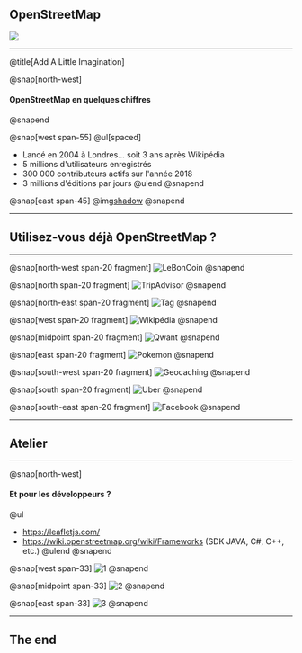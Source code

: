 ## OpenStreetMap

![](https://upload.wikimedia.org/wikipedia/commons/thumb/b/b0/Openstreetmap_logo.svg/240px-Openstreetmap_logo.svg.png)

---
@title[Add A Little Imagination]

@snap[north-west]
#### OpenStreetMap en quelques chiffres
@snapend

@snap[west span-55]
@ul[spaced]
- Lancé en 2004 à Londres... soit 3 ans après Wikipédia
- 5 millions d'utilisateurs enregistrés
- 300 000 contributeurs actifs sur l'année 2018
- 3 millions d'éditions par jours
@ulend
@snapend

@snap[east span-45]
@img[shadow](https://wiki.openstreetmap.org/w/images/thumb/7/79/Osmdbstats1_users.png/800px-Osmdbstats1_users.png)
@snapend

---

## Utilisez-vous déjà OpenStreetMap ?

---

@snap[north-west span-20 fragment]
![LeBonCoin](https://images.ladepeche.fr/api/v1/images/view/5c347c683e45461295307965/full/image.jpg)
@snapend

@snap[north span-20 fragment]
![TripAdvisor](http://www.boca-toulouse.fr/wp-content/uploads/2016/11/logo-tripadvisor.png)
@snapend

@snap[north-east span-20 fragment]
![Tag](https://upload.wikimedia.org/wikipedia/commons/thumb/6/62/Logo_M%C3%A9tromobilit%C3%A9.png/240px-Logo_M%C3%A9tromobilit%C3%A9.png)
@snapend

@snap[west span-20 fragment]
![Wikipédia](https://upload.wikimedia.org/wikipedia/commons/thumb/8/80/Wikipedia-logo-v2.svg/200px-Wikipedia-logo-v2.svg.png)
@snapend

@snap[midpoint span-20 fragment]
![Qwant](https://upload.wikimedia.org/wikipedia/fr/b/b8/Logo_Qwant_Maps.png)
@snapend

@snap[east span-20 fragment]
![Pokemon](https://upload.wikimedia.org/wikipedia/fr/7/75/Pok%C3%A9mon_Go_Logo.png)
@snapend

@snap[south-west span-20 fragment]
![Geocaching](http://img.over-blog-kiwi.com/2/16/58/04/20180507/ob_9dc3ae_logo-geocaching-emerald.png)
@snapend

@snap[south span-20 fragment]
![Uber](https://upload.wikimedia.org/wikipedia/commons/c/cc/Uber_logo_2018.png)
@snapend

@snap[south-east span-20 fragment]
![Facebook](https://upload.wikimedia.org/wikipedia/commons/thumb/c/cd/Facebook_logo_%28square%29.png/240px-Facebook_logo_%28square%29.png)
@snapend

---

## Atelier

---

@snap[north-west]
#### Et pour les développeurs ?
@ul
- https://leafletjs.com/
- https://wiki.openstreetmap.org/wiki/Frameworks (SDK JAVA, C#, C++, etc.)
@ulend
@snapend

@snap[west span-33]
![1](https://leafletjs.com/examples/quick-start/thumbnail.png)
@snapend

@snap[midpoint span-33]
![2](https://leafletjs.com/examples/choropleth/thumbnail.png)
@snapend

@snap[east span-33]
![3](https://leafletjs.com/examples/mobile/thumbnail.png)
@snapend



---

## The end
